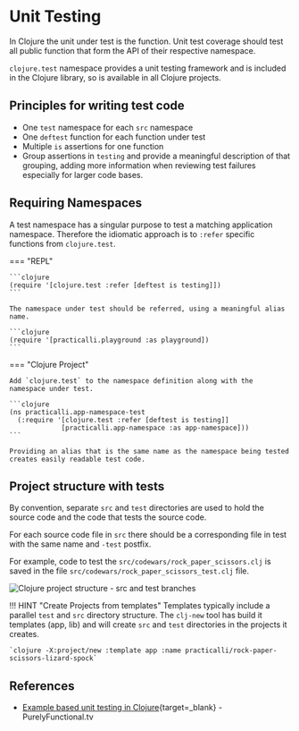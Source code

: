 # Unit Testing

In Clojure the unit under test is the function.  Unit test coverage should test all public function that form the API of their respective namespace.

`clojure.test` namespace provides a unit testing framework and is included in the Clojure library, so is available in all Clojure projects.


## Principles for writing test code

* One `test` namespace for each `src` namespace
* One `deftest` function for each function under test
* Multiple `is` assertions for one function
* Group assertions in `testing` and provide a meaningful description of that grouping, adding more information when reviewing test failures especially for larger code bases.


## Requiring Namespaces

A test namespace has a singular purpose to test a matching application namespace.  Therefore the idiomatic approach is to `:refer` specific functions from `clojure.test`.

=== "REPL"

    ```clojure
    (require '[clojure.test :refer [deftest is testing]])
    ```

    The namespace under test should be referred, using a meaningful alias name.

    ```clojure
    (require '[practicalli.playground :as playground])
    ```

=== "Clojure Project"

    Add `clojure.test` to the namespace definition along with the namespace under test.

    ```clojure
    (ns practicalli.app-namespace-test
      (:require '[clojure.test :refer [deftest is testing]]
                 [practicalli.app-namespace :as app-namespace]))
    ```

    Providing an alias that is the same name as the namespace being tested creates easily readable test code.



## Project structure with tests

By convention, separate `src` and `test` directories are used to hold the source code and the code that tests the source code.

For each source code file in `src` there should be a corresponding file in test with the same name and `-test` postfix.

For example, code to test the `src/codewars/rock_paper_scissors.clj` is saved in the file `src/codewars/rock_paper_scissors_test.clj` file.

![Clojure project structure - src and test branches](https://raw.githubusercontent.com/practicalli/graphic-design/live/editors/spacemacs/screenshots/clojure-project-structure-src-test-tree.png)

!!! HINT "Create Projects from templates"
    Templates typically include a parallel `test` and `src` directory structure.  The `clj-new` tool has build it templates (app, lib) and will create `src` and `test` directories in the projects it creates.

    `clojure -X:project/new :template app :name practicalli/rock-paper-scissors-lizard-spock`


## References

* [Example based unit testing in Clojure](https://purelyfunctional.tv/mini-guide/example-based-unit-testing-in-clojure/){target=_blank} - PurelyFunctional.tv
